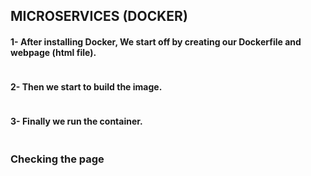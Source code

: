 ## **MICROSERVICES (DOCKER)**  

#### **1- After installing Docker, We start off by creating our Dockerfile and webpage (html file).**  
![]()  
![]()  

#### **2- Then we start to build the image.**
![]()  
![]()  

#### **3- Finally we run the container.**  
![]()  

### **Checking the page**
![]()  